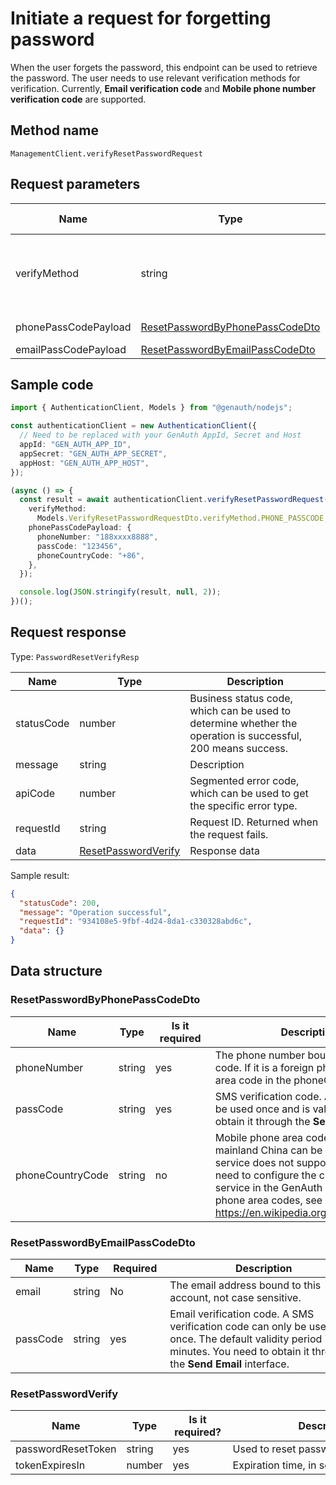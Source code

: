 # Initiate a request for forgetting password

<!--
Warning⚠️:
Do not modify this document directly,
https://github.com/Authing/authing-docs-factory
Use this project to generate
-->

<LastUpdated />

When the user forgets the password, this endpoint can be used to retrieve the password. The user needs to use relevant verification methods for verification. Currently, **Email verification code** and **Mobile phone number verification code** are supported.

## Method name

`ManagementClient.verifyResetPasswordRequest`

## Request parameters

| Name                 | Type                                                                           | <div style="width:80px">Is it required?</div> | <div style="width:60px">Default value</div> | <div style="width:300px">Description</div>                                                                                                                                                        | <div style="width:200px">Sample value</div> |
| -------------------- | ------------------------------------------------------------------------------ | --------------------------------------------- | ------------------------------------------- | ------------------------------------------------------------------------------------------------------------------------------------------------------------------------------------------------- | ------------------------------------------- |
| verifyMethod         | string                                                                         | Yes                                           | -                                           | Verification method used for forgotten password request:<br>- `EMAIL_PASSCODE`: Verification by email verification code<br>- `PHONE_PASSCODE`: Verification by phone number verification code<br> | `EMAIL_PASSCODE`                            |
| phonePassCodePayload | <a href="#ResetPasswordByPhonePassCodeDto">ResetPasswordByPhonePassCodeDto</a> | No                                            | -                                           | Data verified by mobile phone verification code                                                                                                                                                   |                                             |
| emailPassCodePayload | <a href="#ResetPasswordByEmailPassCodeDto">ResetPasswordByEmailPassCodeDto</a> | No                                            | -                                           | Data verified by email verification code                                                                                                                                                          |                                             |

## Sample code

```ts
import { AuthenticationClient, Models } from "@genauth/nodejs";

const authenticationClient = new AuthenticationClient({
  // Need to be replaced with your GenAuth AppId, Secret and Host
  appId: "GEN_AUTH_APP_ID",
  appSecret: "GEN_AUTH_APP_SECRET",
  appHost: "GEN_AUTH_APP_HOST",
});

(async () => {
  const result = await authenticationClient.verifyResetPasswordRequest({
    verifyMethod:
      Models.VerifyResetPasswordRequestDto.verifyMethod.PHONE_PASSCODE,
    phonePassCodePayload: {
      phoneNumber: "188xxxx8888",
      passCode: "123456",
      phoneCountryCode: "+86",
    },
  });

  console.log(JSON.stringify(result, null, 2));
})();
```

## Request response

Type: `PasswordResetVerifyResp`

| Name       | Type                                                   | Description                                                                                                  |
| ---------- | ------------------------------------------------------ | ------------------------------------------------------------------------------------------------------------ |
| statusCode | number                                                 | Business status code, which can be used to determine whether the operation is successful, 200 means success. |
| message    | string                                                 | Description                                                                                                  |
| apiCode    | number                                                 | Segmented error code, which can be used to get the specific error type.                                      |
| requestId  | string                                                 | Request ID. Returned when the request fails.                                                                 |
| data       | <a href="#ResetPasswordVerify">ResetPasswordVerify</a> | Response data                                                                                                |

Sample result:

```json
{
  "statusCode": 200,
  "message": "Operation successful",
  "requestId": "934108e5-9fbf-4d24-8da1-c330328abd6c",
  "data": {}
}
```

## Data structure

### <a id="ResetPasswordByPhonePassCodeDto"></a> ResetPasswordByPhonePassCodeDto

| Name             | Type   | <div style="width:80px">Is it required</div> | <div style="width:300px">Description</div>                                                                                                                                                                                                                                                                                                                    | <div style="width:200px">Sample value</div> |
| ---------------- | ------ | -------------------------------------------- | ------------------------------------------------------------------------------------------------------------------------------------------------------------------------------------------------------------------------------------------------------------------------------------------------------------------------------------------------------------- | ------------------------------------------- |
| phoneNumber      | string | yes                                          | The phone number bound to this account, without the area code. If it is a foreign phone number, please specify the area code in the phoneCountryCode parameter.                                                                                                                                                                                               | `188xxxx8888`                               |
| passCode         | string | yes                                          | SMS verification code. An SMS verification code can only be used once and is valid for one minute. You need to obtain it through the **Send SMS** interface.                                                                                                                                                                                                  | `123456`                                    |
| phoneCountryCode | string | no                                           | Mobile phone area code. Mobile phone numbers in mainland China can be used.Leave blank. GenAuth SMS service does not support international phone numbers. You need to configure the corresponding international SMS service in the GenAuth console. For a complete list of phone area codes, see https://en.wikipedia.org/wiki/List_of_country_calling_codes. | `+86`                                       |

### <a id="ResetPasswordByEmailPassCodeDto"></a> ResetPasswordByEmailPassCodeDto

| Name     | Type   | <div style="width:80px">Required</div> | <div style="width:300px">Description</div>                                                                                                                                    | <div style="width:200px">Sample value</div> |
| -------- | ------ | -------------------------------------- | ----------------------------------------------------------------------------------------------------------------------------------------------------------------------------- | ------------------------------------------- |
| email    | string | No                                     | The email address bound to this account, not case sensitive.                                                                                                                  |                                             |
| passCode | string | yes                                    | Email verification code. A SMS verification code can only be used once. The default validity period is 5 minutes. You need to obtain it through the **Send Email** interface. |                                             |

### <a id="ResetPasswordVerify"></a> ResetPasswordVerify

| Name               | Type   | <div style="width:80px">Is it required?</div> | <div style="width:300px">Description</div> | <div style="width:200px">Sample value</div> |
| ------------------ | ------ | --------------------------------------------- | ------------------------------------------ | ------------------------------------------- |
| passwordResetToken | string | yes                                           | Used to reset password token               |                                             |
| tokenExpiresIn     | number | yes                                           | Expiration time, in seconds                |                                             |
